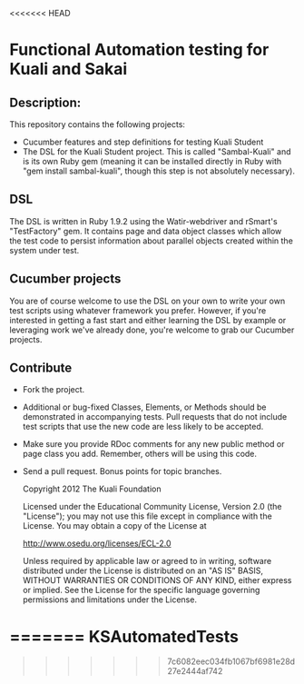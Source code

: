 <<<<<<< HEAD
# Functional Automation testing for Kuali and Sakai

## Description:

This repository contains the following projects:

- Cucumber features and step definitions for testing Kuali Student
- The DSL for the Kuali Student project. This is called "Sambal-Kuali" and is its own Ruby gem (meaning it can be installed directly in Ruby with "gem install sambal-kuali", though this step is not absolutely necessary).

## DSL

The DSL is written in Ruby 1.9.2 using the Watir-webdriver and rSmart's "TestFactory" gem. It contains page and data object classes which allow the test code to persist information about parallel objects created within the system under test.

## Cucumber projects

You are of course welcome to use the DSL on your own to write your own test scripts using whatever framework you prefer. However, if you're interested in getting a fast start and either learning the DSL by example or leveraging work we've already done, you're welcome to grab our Cucumber projects.

## Contribute

* Fork the project.
* Additional or bug-fixed Classes, Elements, or Methods should be demonstrated in accompanying tests. Pull requests that do not include test scripts that use the new code are less likely to be accepted.
* Make sure you provide RDoc comments for any new public method or page class you add. Remember, others will be using this code.
* Send a pull request. Bonus points for topic branches.

	Copyright 2012 The Kuali Foundation

	Licensed under the Educational Community License, Version 2.0 (the "License");
	you may	not use this file except in compliance with the License.
	You may obtain a copy of the License at

    http://www.osedu.org/licenses/ECL-2.0

	Unless required by applicable law or agreed to in writing,
	software distributed under the License is distributed on an "AS IS"
	BASIS, WITHOUT WARRANTIES OR CONDITIONS OF ANY KIND, either express
	or implied. See the License for the specific language governing
	permissions and limitations under the License.

=======
KSAutomatedTests
================
>>>>>>> 7c6082eec034fb1067bf6981e28d27e2444af742
